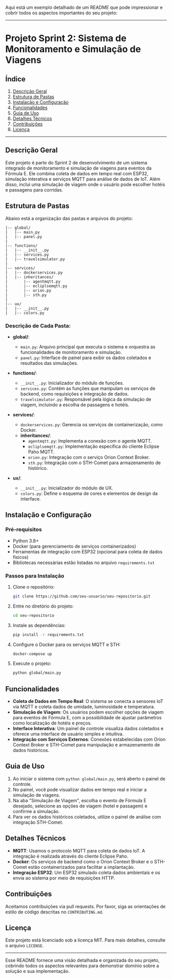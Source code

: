 Aqui está um exemplo detalhado de um README que pode impressionar e cobrir todos os aspectos importantes do seu projeto:

---

# Projeto Sprint 2: Sistema de Monitoramento e Simulação de Viagens

## Índice
1. [Descrição Geral](#descrição-geral)
2. [Estrutura de Pastas](#estrutura-de-pastas)
3. [Instalação e Configuração](#instalação-e-configuração)
4. [Funcionalidades](#funcionalidades)
5. [Guia de Uso](#guia-de-uso)
6. [Detalhes Técnicos](#detalhes-técnicos)
7. [Contribuições](#contribuições)
8. [Licença](#licença)

---

## Descrição Geral
Este projeto é parte do Sprint 2 de desenvolvimento de um sistema integrado de monitoramento e simulação de viagens para eventos da Fórmula E. Ele combina coleta de dados em tempo real com ESP32, simulação interativa e serviços MQTT para análise de dados de IoT. Além disso, inclui uma simulação de viagem onde o usuário pode escolher hotéis e passagens para corridas.

## Estrutura de Pastas
Abaixo está a organização das pastas e arquivos do projeto:

```
|-- global/
|   |-- main.py
|   |-- panel.py
|
|-- functions/
|   |-- __init__.py
|   |-- services.py
|   |-- travelsimulator.py
|
|-- services/
|   |-- dockerservices.py
|   |-- inheritances/
|       |-- agentmqtt.py
|       |-- ecliplsemqtt.py
|       |-- orion.py
|       |-- sth.py
|
|-- ux/
|   |-- __init__.py
|   |-- colors.py
```

### Descrição de Cada Pasta:

- **global/**: 
  - `main.py`: Arquivo principal que executa o sistema e orquestra as funcionalidades de monitoramento e simulação.
  - `panel.py`: Interface de painel para exibir os dados coletados e resultados das simulações.

- **functions/**:
  - `__init__.py`: Inicializador do módulo de funções.
  - `services.py`: Contém as funções que manipulam os serviços de backend, como requisições e integração de dados.
  - `travelsimulator.py`: Responsável pela lógica da simulação de viagem, incluindo a escolha de passagens e hotéis.

- **services/**:
  - `dockerservices.py`: Gerencia os serviços de containerização, como Docker.
  - **inheritances/**:
    - `agentmqtt.py`: Implementa a conexão com o agente MQTT.
    - `ecliplsemqtt.py`: Implementação específica do cliente Eclipse Paho MQTT.
    - `orion.py`: Integração com o serviço Orion Context Broker.
    - `sth.py`: Integração com o STH-Comet para armazenamento de histórico.

- **ux/**:
  - `__init__.py`: Inicializador do módulo de UX.
  - `colors.py`: Define o esquema de cores e elementos de design da interface.

## Instalação e Configuração

### Pré-requisitos
- Python 3.8+
- Docker (para gerenciamento de serviços containerizados)
- Ferramentas de integração com ESP32 (opcional para coleta de dados físicos)
- Bibliotecas necessárias estão listadas no arquivo `requirements.txt`

### Passos para Instalação
1. Clone o repositório:
   ```bash
   git clone https://github.com/seu-usuario/seu-repositorio.git
   ```

2. Entre no diretório do projeto:
   ```bash
   cd seu-repositorio
   ```

3. Instale as dependências:
   ```bash
   pip install -r requirements.txt
   ```

4. Configure o Docker para os serviços MQTT e STH:
   ```bash
   docker-compose up
   ```

5. Execute o projeto:
   ```bash
   python global/main.py
   ```

## Funcionalidades
- **Coleta de Dados em Tempo Real**: O sistema se conecta a sensores IoT via MQTT e coleta dados de umidade, luminosidade e temperatura.
- **Simulação de Viagem**: Os usuários podem escolher opções de viagem para eventos de Fórmula E, com a possibilidade de ajustar parâmetros como localização de hotéis e preços.
- **Interface Interativa**: Um painel de controle visualiza dados coletados e oferece uma interface de usuário simples e intuitiva.
- **Integração com Serviços Externos**: Conexões estabelecidas com Orion Context Broker e STH-Comet para manipulação e armazenamento de dados históricos.

## Guia de Uso
1. Ao iniciar o sistema com `python global/main.py`, será aberto o painel de controle.
2. No painel, você pode visualizar dados em tempo real e iniciar a simulação de viagens.
3. Na aba "Simulação de Viagem", escolha o evento de Fórmula E desejado, selecione as opções de viagem (hotel e passagem) e confirme a simulação.
4. Para ver os dados históricos coletados, utilize o painel de análise com integração STH-Comet.

## Detalhes Técnicos
- **MQTT**: Usamos o protocolo MQTT para coleta de dados IoT. A integração é realizada através do cliente Eclipse Paho.
- **Docker**: Os serviços de backend como o Orion Context Broker e o STH-Comet estão containerizados para facilitar a implantação.
- **Integração ESP32**: Um ESP32 simulado coleta dados ambientais e os envia ao sistema por meio de requisições HTTP.

## Contribuições
Aceitamos contribuições via pull requests. Por favor, siga as orientações de estilo de código descritas no `CONTRIBUTING.md`.

## Licença
Este projeto está licenciado sob a licença MIT. Para mais detalhes, consulte o arquivo `LICENSE`.

---

Esse README fornece uma visão detalhada e organizada do seu projeto, cobrindo todos os aspectos relevantes para demonstrar domínio sobre a solução e sua implementação.